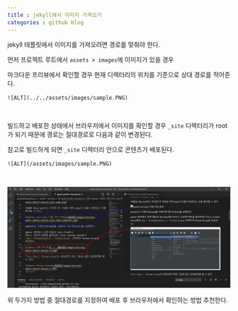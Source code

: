 ```yaml
---
title : jekyll에서 이미지 가져오기
categories : github blog
---
```


jekyll 테플릿에서 이미지를 가져오려면 경로를 맞춰야 한다. 

먼저 프로젝트 루트에서 `assets > images`에 이미지가 있을 경우 

마크다운 프리뷰에서 확인할 경우 현재 디렉터리의 위치를 기준으로 상대 경로를 적어준다.

~~~
![ALT](../../assets/images/sample.PNG)
~~~

<br>

빌드하고 배포한 상태에서 브라우저에서 이미지를 확인할 경우 `_site` 디렉터리가 root가 되기 때문에 경로는 절대경로로 다음과 같이 변경된다. 

참고로 빌드하게 되면 `_site` 디렉터리 안으로 콘텐츠가 배포된다.

~~~
![ALT](/assets/images/sample.PNG)
~~~

<br>

![이미지 가져오기](/assets/images/develop/github-blog-import-image1.png)

위 두가지 방법 중 절대경로를 지정하여 배포 후 브라우저에서 확인하는 방법 추천한다.